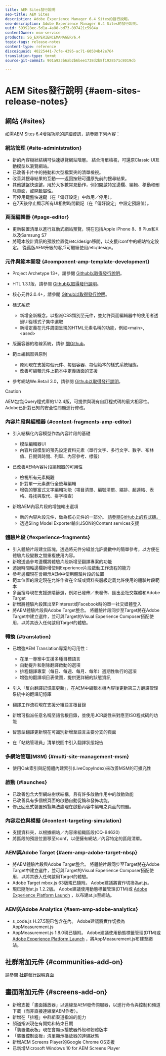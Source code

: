 ```yaml
---
title: AEM Sites發行說明
seo-title: AEM Sites
description: Adobe Experience Manager 6.4 Sites的發行說明。
seo-description: Adobe Experience Manager 6.4 Sites的發行說明。
uuid: 593928ec-5d1a-4a88-bd73-897421c5984a
contentOwner: msm-service
products: SG_EXPERIENCEMANAGER/6.4
topic-tags: release-notes
content-type: reference
discoiquuid: 40225441-7cfe-4395-ac71-60504b42e764
translation-type: tm+mt
source-git-commit: 901a923b6ab2b6bee1738d2b8f1928571c8019cb

---
```



# AEM Sites發行說明 {#aem-sites-release-notes}

## 網站 {#sites}

如需AEM Sites 6.4增強功能的詳細資訊，請參閱下列內容：

### 網站管理 {#site-administration}

* 新的內容樹狀結構可快速導覽網站階層。 結合清單檢視，可還原Classic UI互動模型以瀏覽網站。
* 已改善卡片中的捲動和大型檔案夾的清單檢視。
* 改善與搜尋結果的互動——返回按鈕可還原先前的搜尋結果。
* 其他鍵盤快速鍵，用於大多數常見動作，例如開啟特定邊欄、編輯、移動和刪除頁面，或開啟屬性。
* 可停用鍵盤快速鍵（在「偏好設定」中啟用／停用）。
* 在7天後停止顯示所有UI相對時間戳記（在「偏好設定」中設定預設值）。

### 頁面編輯器 {#page-editor}

* 更新裝置清單以進行互動式網站預覽，現在包括Apple iPhone 8、8 Plus和X以及Samsung S7
* 將範本設計資訊的預設位置從/etc/design移開，以支援/conf中的網站特定設定。 從舊版AEM升級的客戶可繼續使用/etc/design。

### 元件與範本開發 {#component-amp-template-development}

* Project Archetype 13+，請參閱 [Github以取得發行說明](https://github.com/Adobe-Marketing-Cloud/aem-project-archetype/releases)。
* HTL 1.3.1版，請參閱 [Github以取得發行說明](https://github.com/Adobe-Marketing-Cloud/htl-spec/releases/tag/1.3.1)。
* 核心元件2.0.4+，請參閱 [Github以取得發行說明](https://github.com/Adobe-Marketing-Cloud/aem-core-wcm-components/releases)。
* 樣式系統

   * 新增全新概念，以指派CSS類別至元件，並允許頁面編輯器中的使用者透過UI從樣式子集中選取
   * 新增定義在元件周圍呈現的HTML元素名稱的功能，例如&lt;main>, &lt;ased>

* 版面容器的格線系統，請參 [閱Github](https://github.com/Adobe-Marketing-Cloud/aem-responsivegrid)。
* 範本編輯器與原則

   * 原則現在支援每個元件、每個容器、每個範本的樣式系統組態。
   * 改善可編輯元件上範本中定義版面的支援

* 參考網站We.Retail 3.0，請參閱 [Github以取得發行說明](https://github.com/Adobe-Marketing-Cloud/aem-sample-we-retail/releases)。

>[!CAUTION]
>
>AEM包含jQuery程式庫的1.12.4版，可提供與現有自訂程式碼的最大相容性。 Adobe已針對已知的安全性問題進行修改。

### 內容片段與編輯器 {#content-fragments-amp-editor}

* 引入結構化內容模型作為內容片段的基礎

   * 模型編輯器UI
   * 內容片段模型的預先設定資料元素（單行文字、多行文字、數字、布林值、日期與時間、列舉、內容參考、標籤）

* 已改善AEM內容片段編輯器的可用性

   * 檢視所有元素概觀
   * 針對單一元素進行全螢幕編輯
   * 增強的豐富式文字編輯功能（項目清單、編號清單、縮排、超連結、表格、尋找與取代、拼字檢查）

* 新增AEM內容片段的增強輸出選項

   * 新的內容片段元件，做為核心元件的一部分。 [請參閱GitHub上的程式碼。](https://github.com/Adobe-Marketing-Cloud/aem-core-wcm-components/tree/master/extension/contentfragment/content/src/content/jcr_root/apps/core/wcm/extension/components/contentfragment/v1/contentfragment)
   * 透過Sling Model Exporter輸出JSON的Content services支援

### 體驗片段 {#experience-fragments}

* 引入體驗片段建立區塊，透過將元件分組並允許變數中的簡單參考，以方便在體驗片段變數之間重複使用內容。
* 新增透過參考邊欄將體驗片段新增至翻譯專案的功能
* 透過時間軸邊欄新增使用Experience片段啟動工作流程的能力
* 參考邊欄現在會顯示AEM中使用體驗片段的位置
* 範本位置的設定現在允許作者在全域或資料夾層級定義允許使用的體驗片段範本
* 多面搜尋現在支援進階篩選，例如已發佈／未發佈、匯出至社交媒體和Adobe Target
* 新增將體驗片段匯出至Pinterest或Facebook時的單一社交媒體登入
* 將AEM體驗片段與Adobe Target整合。 將體驗片段同步至Target將在Adobe Target中建立選件，並可與Target的Visual Experience Composer搭配使用，以將其嵌入任何啟用Target的體驗。

### 轉換 {#translation}

* 已增強AEM Translation專案的可用性：

   * 在單一專案中支援多種目標語言
   * 自動提升和刪除翻譯啟動的選項
   * 排程翻譯專案（每日、每週、每月、每年）週期性執行的選項
   * 增強的翻譯項目表徵圖，提供更詳細的狀態資訊

* 引入「反向翻譯記憶庫更新」，在AEM中編輯本機內容後更新第三方翻譯管理系統中的翻譯記憶庫
* 翻譯工作流程現在支援分組語言根目錄
* 新增可指派任意名稱至語言根目錄，並使用JCR屬性來對應至ISO程式碼的功能
* 智慧型翻譯更新現在可識別新增至語言主要分支的頁面
* 在「站點管理員」清單視圖中引入翻譯狀態報告

### 多網站管理(MSM) {#multi-site-management-msm}

* 使用Oak索引與記憶體內建索引(LiveCopyIndex)來改善MSM的可擴充性

### 啟動 {#launches}

* 已改善包含大型網站樹狀結構，且有許多啟動作用中的啟動效能
* 已改善具有多個根頁面的啟動自動促銷和發佈功能。
* 修正回應式裝置預覽無法處理在啟動內容中編輯之頁面的問題。

### 內容定位與模擬 {#content-targeting-simulation}

* 支援資料夾，以根據網站／內容來組織區段(CQ-94620)
* 將區段的預設位置移至/conf，以便擁有網站／內容特定的區段清單。

### AEM與Adobe Target {#aem-amp-adobe-target-nbsp}

* 將AEM體驗片段與Adobe Target整合。 將體驗片段同步至Target將在Adobe Target中建立選件，並可與Target的Visual Experience Composer搭配使用，以將其嵌入任何啟用Target的體驗。
* Adobe Target mbox.js 63版現已隨附。 Adobe建議將實作切換為at.js。
* 現已隨附at.js 1.2.2版。 Adobe建議使用動態標籤管理(DTM)或 [Adobe Experience Platform Launch](https://www.adobe.com/enterprise/cloud-platform/launch.html) ，以布建at.js至網站。

### AEM與Adobe Analytics {#aem-amp-adobe-analytics}

* s_code.js H.27.5現已包含在內。 Adobe建議將實作切換為AppMeasurement.js
* AppMeasurement.js 1.8.0現已隨附。 Adobe建議使用動態標籤管理(DTM)或 [Adobe Experience Platform Launch](https://www.adobe.com/enterprise/cloud-platform/launch.html) ，將AppMeasurement.js布建至網站。

## 社群附加元件 {#communities-add-on}

請參閱 [社群發行說明頁面](/help/release-notes/communities-release-notes.md)

## 畫面附加元件 {#screens-add-on}

* 新增支援「畫面播放器」以連線至AEM發佈伺服器，以進行命令與控制和頻道下載（而非直接連線至AEM作者）。
* 新增在「排程」中群組渠道指派的能力
* 頻道指派現在有開始和結束日期
* 「裝置儀表板」現在會顯示播放器外殼和韌體版本
* 「裝置控制面板」清單顯示播放器的連線狀態
* 新增AEM Screens Player的Google Chrome OS支援
* 已新增Microsoft Windows 10 for AEM Screens Player

